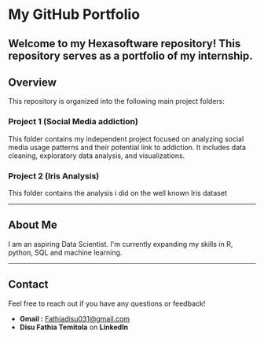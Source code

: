 # My GitHub Portfolio

Welcome to my Hexasoftware repository! This repository serves as a portfolio of my internship.
---

## **Overview**

This repository is organized into the following main project folders:

### **Project 1 (Social Media addiction)**

This folder contains my independent project focused on analyzing social media usage patterns and their potential link to addiction. It includes data cleaning, exploratory data analysis, and visualizations.

### **Project 2 (Iris Analysis)**

This folder contains the analysis i did on the well known Iris dataset

---

## **About Me**

I am an aspiring Data Scientist. I'm currently expanding my skills in R, python, SQL and machine learning.

---

## **Contact**

Feel free to reach out if you have any questions or feedback!

* **Gmail :** Fathiadisu031@gmail.com
* **Disu Fathia Temitola** on **LinkedIn**
